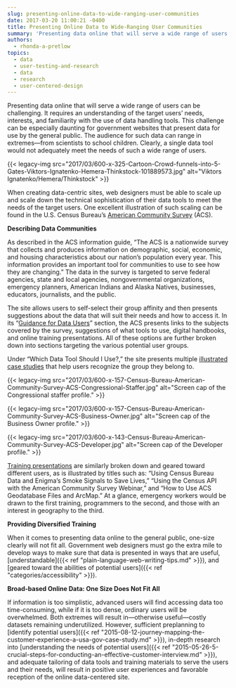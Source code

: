 ```yaml
---
slug: presenting-online-data-to-wide-ranging-user-communities
date: 2017-03-20 11:00:21 -0400
title: Presenting Online Data to Wide-Ranging User Communities
summary: 'Presenting data online that will serve a wide range of users can be challenging. It requires an understanding of the target users’ needs, interests, and familiarity with the use of data handling tools. This challenge can be especially daunting for government  websites that present data for use by the general public. The audience for such'
authors:
  - rhonda-a-pretlow
topics:
  - data
  - user-testing-and-research
  - data
  - research
  - user-centered-design
---
```


Presenting data online that will serve a wide range of users can be challenging. It requires an understanding of the target users’ needs, interests, and familiarity with the use of data handling tools. This challenge can be especially daunting for government  websites that present data for use by the general public. The audience for such data can range in extremes—from scientists to school children. Clearly, a single data tool would not adequately meet the needs of such a wide range of users.

{{< legacy-img src="2017/03/600-x-325-Cartoon-Crowd-funnels-into-5-Gates-Viktors-Ignatenko-Hemera-Thinkstock-101889573.jpg" alt="Viktors Ignatenko/Hemera/Thinkstock" >}}

When creating data-centric sites, web designers must be able to scale up and scale down the technical sophistication of their data tools to meet the needs of the target users. One excellent illustration of such scaling can be found in the U.S. Census Bureau’s [American Community Survey](https://www.census.gov/programs-surveys/acs/) (ACS).

**Describing Data Communities**

As described in the ACS information guide, “The ACS is a nationwide survey that collects and produces information on demographic, social, economic, and housing characteristics about our nation&#8217;s population every year. This information provides an important tool for communities to use to see how they are changing.” The data in the survey is targeted to serve federal agencies, state and local agencies, nongovernmental organizations, emergency planners, American Indians and Alaska Natives, businesses, educators, journalists, and the public.

The site allows users to self-select their group affinity and then presents suggestions about the data that will suit their needs and how to access it. In its “[Guidance for Data Users](https://www.census.gov/programs-surveys/acs/guidance.html/)” section, the ACS presents links to the subjects covered by the survey, suggestions of what tools to use, digital handbooks, and online training presentations. All of these options are further broken down into sections targeting the various potential user groups.

Under “Which Data Tool Should I Use?,” the site presents multiple [illustrated case studies](https://www.census.gov/acs/www/guidance/which-data-tool/) that help users recognize the group they belong to.

{{< legacy-img src="2017/03/600-x-157-Census-Bureau-American-Community-Survey-ACS-Congressional-Staffer.jpg" alt="Screen cap of the Congressional staffer profile." >}}
  
{{< legacy-img src="2017/03/600-x-157-Census-Bureau-American-Community-Survey-ACS-Business-Owner.jpg" alt="Screen cap of the Business Owner profile." >}}
  
{{< legacy-img src="2017/03/600-x-143-Census-Bureau-American-Community-Survey-ACS-Developer.jpg" alt="Screen cap of the Developer profile." >}}

[Training presentations](https://www.census.gov/programs-surveys/acs/guidance/training-presentations.html) are similarly broken down and geared toward different users, as is illustrated by titles such as: “Using Census Bureau Data and Enigma&#8217;s Smoke Signals to Save Lives,” “Using the Census API with the American Community Survey Webinar,” and “How to Use ACS Geodatabase Files and ArcMap.” At a glance, emergency workers would be drawn to the first training, programmers to the second, and those with an interest in geography to the third.

**Providing Diversified Training**

When it comes to presenting data online to the general public, one-size clearly will not fit all. Government web designers must go the extra mile to develop ways to make sure that data is presented in ways that are useful, [understandable]({{< ref "plain-language-web-writing-tips.md" >}}), and [geared toward the abilities of potential users]({{< ref "categories/accessibility" >}}).

**Broad-based Online Data: One Size Does Not Fit All**

If information is too simplistic, advanced users will find accessing data too time-consuming, while if it is too dense, ordinary users will be overwhelmed. Both extremes will result in—otherwise useful—costly datasets remaining underutilized. However, sufficient preplanning to [identify potential users]({{< ref "2015-08-12-journey-mapping-the-customer-experience-a-usa-gov-case-study.md" >}}), in-depth research into [understanding the needs of potential users]({{< ref "2015-05-26-5-crucial-steps-for-conducting-an-effective-customer-interview.md" >}}), and adequate tailoring of data tools and training materials to serve the users and their needs, will result in positive user experiences and favorable reception of the online data-centered site.